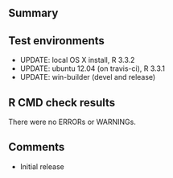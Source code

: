 ## Summary


## Test environments

* UPDATE: local OS X install, R 3.3.2
* UPDATE: ubuntu 12.04 (on travis-ci), R 3.3.1
* UPDATE: win-builder (devel and release)

## R CMD check results

There were no ERRORs or WARNINGs. 

## Comments

* Initial release
